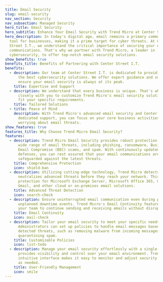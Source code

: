 ```yaml
---
title: Email Security
slug: email-security
nav_section: Security
nav_subsection: Managed Security
hero_title: Email Security
hero_subtitle: Enhance Your Email Security with Trend Micro at Center Street I.T.
hero_description: In today's digital age, email remains a primary communication
  tool for businesses, making it a prime target for cyber threats. At Center
  Street I.T., we understand the critical importance of securing your email
  communications. That's why we partner with Trend Micro, a leader in
  cybersecurity, to offer top-notch email security solutions.
show_benefits: true
benefits_title: Benefits of Partnering with Center Street I.T.
benefits:
  - description: Our team at Center Street I.T. is dedicated to providing you with
      the best cybersecurity solutions. We offer expert guidance and support to
      ensure your email security is always at its peak.
    title: Expertise and Support
  - description: We understand that every business is unique. That's why we work
      closely with you to customize Trend Micro's email security solutions to
      fit your specific requirements.
    title: Tailored Solutions
  - title: Peace of Mind
    description: With Trend Micro's advanced email security and Center Street I.T.'s
      dedicated support, you can focus on your core business activities without
      worrying about email threats.
show_features: true
features_title: Why Choose Trend Micro Email Security?
features:
  - description: Trend Micro Email Security provides robust protection against a
      wide range of email threats, including phishing, ransomware, Business
      Email Compromise (BEC) scams, and spam. With continuously updated
      defenses, you can rest assured that your email communications are
      safeguarded against the latest threats.
    title: Comprehensive Protection
    icon: shield-ban
  - description: Utilizing cutting-edge technology, Trend Micro detects and
      neutralizes advanced threats before they reach your network. This includes
      protection for Microsoft Exchange Server, Microsoft Office 365, Google
      Gmail, and other cloud or on-premises email solutions.
    title: Advanced Threat Detection
    icon: search-check
  - description: Ensure uninterrupted email communication even during planned or
      unplanned downtime events. Trend Micro's Email Continuity feature allows
      your team to continue sending and receiving emails without disruption.
    title: Email Continuity
    icon: mail-check
  - description: Tailor your email security to meet your specific needs.
      Administrators can set up policies to handle email messages based on
      detected threats, such as removing malware from incoming messages or
      quarantining spam.
    title: Customizable Policies
    icon: list-todo
  - description: Manage your email security effortlessly with a single console that
      provides visibility and control over your email environment. Trend Micro's
      intuitive interface makes it easy to monitor and adjust security settings
      as needed.
    title: User-Friendly Management
    icon: smile
---
```

